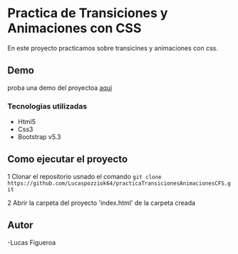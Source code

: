 # Practica de Transiciones y Animaciones con CSS

En este proyecto practicamos sobre transicines y animaciones con css.

## Demo

proba una demo del proyectoa [aqui](https://github.com/rollingcodeschool/practicaTransicionesAnimacionesCFShttps://github.com/rollingcodeschool/practicaTransicionesAnimacionesCFS)

### Tecnologias utilizadas  

- Html5
- Css3
- Bootstrap v5.3

## Como ejecutar el proyecto

1 Clonar el repositorio usnado el comando
``` git clone https://github.com/Lucaspozziok64/practicaTransicionesAnimacionesCFS.git ```

2  Abrir la carpeta del proyecto 'index.html' de la carpeta creada

## Autor 

-Lucas Figueroa